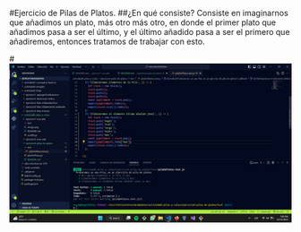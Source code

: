 

#Ejercicio de Pilas de Platos. 
##¿En qué consiste? 
Consiste en imaginarnos que añadimos un plato, más otro más otro, en donde el primer plato que añadimos pasa a ser el último, y el último añadido pasa a ser el primero que añadiremos, entonces tratamos de trabajar con esto. 



#![Alt text](image.png)